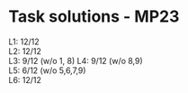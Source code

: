 # Task solutions - MP23

L1: 12/12       
L2: 12/12       
L3: 9/12 (w/o 1, 8)
L4: 9/12 (w/o 8,9)          
L5: 6/12 (w/o 5,6,7,9)              
L6: 12/12           